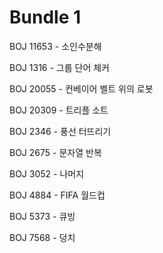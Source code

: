 # Bundle 1

BOJ 11653 - 소인수분해

BOJ 1316 - 그룹 단어 체커

BOJ 20055 - 컨베이어 벨트 위의 로봇

BOJ 20309 - 트리플 소트

BOJ 2346 - 풍선 터뜨리기

BOJ 2675 - 문자열 반복

BOJ 3052 - 나머지

BOJ 4884 - FIFA 월드컵

BOJ 5373 - 큐빙

BOJ 7568 - 덩치

